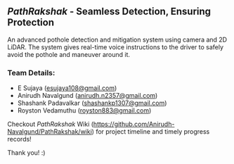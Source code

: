 ## _PathRakshak_ - Seamless Detection, Ensuring Protection
An advanced pothole detection and mitigation system using camera and 2D LiDAR. The system gives real-time voice instructions to the driver to safely avoid the pothole and maneuver around it.

### Team Details:
- E Sujaya (esujaya108@gmail.com)
- Anirudh Navalgund (anirudh.n2357@gmail.com)
- Shashank Padavalkar (shashankp1307@gmail.com)
- Royston Vedamuthu (royston883@gmail.com)

Checkout _PathRakshak_ Wiki (https://github.com/Anirudh-Navalgund/PathRakshak/wiki) for project timeline and timely progress records!

Thank you! :)
